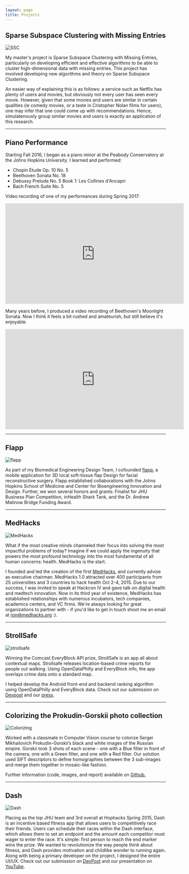 ```yaml
---
layout: page
title: Projects
---
```


## Sparse Subspace Clustering with Missing Entries

<img class="img-responsive project-image" src="../assets/images/projects/ssc_missing_entries.png" alt="SSC"/>

My master's project is Sparse Subspace Clustering with Missing Entries, particularly on developing efficient and effective algorithms to be able to cluster high-dimensional data with missing entries. This project has involved developing new algorithms and theory on Sparse Subspace Clustering. 

An easier way of explaining this is as follows: a service such as Netflix has plenty of users and movies, but obviously not every user has seen every movie. However, given that some movies and users are similar in certain qualities (ie comedy movies, or a taste in Cristopher Nolan films for users), one may infer that one could come up with recommendations. Hence, simulatenously group similar movies and users is exactly an application of this research.

---

## Piano Performance

<!-- Piano video iframe -->
<!-- Musical theatre stuff? -->

Starting Fall 2016, I began as a piano minor at the Peabody Conservatory at the Johns Hopkins University. I learned and performed:
- Chopin Etude Op. 10 No. 5
- Beethoven Sonata No. 18
- Debussy Prelude No. 5 Book 1: Les Collines d'Ancapri
- Bach French Suite No. 5

Video recording of one of my performances during Spring 2017:
<iframe width="560" height="315" src="https://www.youtube.com/embed/Z0ooarKfAZY" frameborder="0" allowfullscreen></iframe>

Many years before, I produced a video recording of Beethoven's Moonlight Sonata. Now I think it feels a bit rushed and amateurish, but still believe it's enjoyable.
<iframe width="560" height="315" src="https://www.youtube.com/embed/Rk7FLBdqqOU" frameborder="0" allowfullscreen></iframe>



---

## Flapp

<img class="img-responsive project-image" src="../assets/images/projects/flapp.png" alt="flapp"/>

As part of my Biomedical Engineering Design Team, I cofounded <a href="http://dt5.github.io/">flapp</a>, a mobile application for 3D local soft-tissue flap Design for facial reconstructive surgery. Flapp established collaborations with the Johns Hopkins School of Medicine and Center for Bioengineering Innovation and Design. Further, we won several honors and grants: Finalist for JHU Business Plan Competition, inHealth Shark Tank, and the Dr. Andrew Malinow Bridge Funding Award.

---

## MedHacks

<img class="img-responsive project-image" src="../assets/images/projects/medhacks.jpg" alt="MedHacks"/>

What if the most creative minds channeled their focus into solving the most impactful problems of today? Imagine if we could apply the ingenuity that powers the most profound technology into the most fundamental of all human concerns: health. MedHacks is the start.
                                   
I founded and led the creation of the first <a href="http://medhacks.org">MedHacks</a>, and currently advise as executive chairman. MedHacks 1.0 attracted over 400 participants from 25 universities and 3 countries to hack health Oct 2-4, 2015. Due to our success, I was invited to speak at Hackcon IV and gave talk on digital health and medtech innovation. Now in its third year of existence, MedHacks has established relationships with numerous incubators, tech companies, academics centers, and VC firms. We're always looking for great organizations to partner with - if you'd like to get in touch shoot me an email at <a href="mailto:ron@medhacks.org">ron@medhacks.org</a> :).
                                   
---

## StrollSafe

<img class="img-responsive project-image" src="../assets/images/projects/strollsafe.jpg" alt="strollsafe"/>

Winning the Comcast EveryBlock API prize, StrollSafe is an app all about contextual maps. Strollsafe releases location-based crime reports for people out walking. Using OpenDataPhilly and EveryBlock info, the app overlays crime data onto a standard map. 

I helped develop the Android front-end and backend ranking algorithm using OpenDataPhilly and EveryBlock data. Check out our submission on <a href="https://devpost.com/software/strollsafe">Devpost</a> and our <a href="http://technical.ly/baltimore/2015/09/09/heres-project-jhu-students-took-home-top-prize-pennapps/">press</a>.

---

## Colorizing the Prokudin-Gorskii photo collection

<img class="img-responsive project-image" src="../assets/images/projects/colorize/house_color.jpg" alt="Colorizing"/>

Worked with a classmate in Computer Vision course to colorize Sergei Mikhailovich Prokudin-Gorskii’s black and white images of the Russian empire. Gorskii took 3 shots of each scene - one with a Blue filter in front of the camera, one with a Green filter, and one with a Red filter. Our solution used SIFT descriptors to define homographies between the 3 sub-images and merge them together in mosaic-like fashion.

Further information (code, images, and report) available on <a href="https://github.com/ronnyb29/computer-vision-3-image-colorize">Github.</a>

---

## Dash

<img class="img-responsive project-image" src="../assets/images/projects/dash.jpg" alt="Dash"/>

Placing as the top JHU team and 3rd overall at Hophacks Spring 2015, Dash is an incentive based fitness app that allows users to competitively race their friends. Users can schedule their races within the Dash interface, which allows them to set an endpoint and the amount each competitor must wager to enter the race. It's simple: first person to reach the end marker wins the prize. We wanted to revolutionize the way people think about fitness, and Dash provides motivation and childlike wonder to running again. Along with being a primary developer on the project, I designed the entire UI/UX.
Check out our submission on <a href="http://challengepost.com/software/dash-3nb0n">DevPost</a> and our presentation on <a href="http://youtu.be/gSPnXP_eHsE?t=1h8m45s">YouTube</a>.

